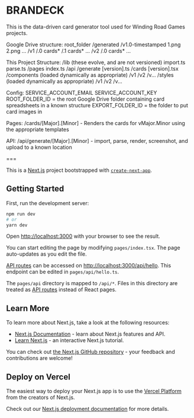 # BRANDECK

This is the data-driven card generator tool used for Winding Road Games projects.

Google Drive structure:
root_folder
  /generated
    /v1.0-timestamped
      1.png
      2.png
      ...
  /v1
    /.0
      cards*
    /.1
      cards*
    ...
  /v2
    /.0
      cards*
    ...

This Project Structure:
/lib (these evolve, and are not versioned)
  import.ts
  parse.ts
/pages
  index.ts
  /api
    /generate
      [version].ts
  /cards
    [version].tsx
/components (loaded dynamically as appropriate)
  /v1
  /v2
  /v...
/styles (loaded dynamically as appropriate)
  /v1
  /v2
  /v...

Config:
SERVICE_ACCOUNT_EMAIL
SERVICE_ACCOUNT_KEY
ROOT_FOLDER_ID = the root Google Drive folder containing card spreadsheets in a known structure
EXPORT_FOLDER_ID = the folder to put card images in

Pages:
/cards/[Major].[Minor] - Renders the cards for vMajor.Minor using the appropriate templates

API:
/api/generate/[Major].[Minor] - import, parse, render, screenshot, and upload to a known location

===

This is a [Next.js](https://nextjs.org/) project bootstrapped with [`create-next-app`](https://github.com/vercel/next.js/tree/canary/packages/create-next-app).

## Getting Started

First, run the development server:

```bash
npm run dev
# or
yarn dev
```

Open [http://localhost:3000](http://localhost:3000) with your browser to see the result.

You can start editing the page by modifying `pages/index.tsx`. The page auto-updates as you edit the file.

[API routes](https://nextjs.org/docs/api-routes/introduction) can be accessed on [http://localhost:3000/api/hello](http://localhost:3000/api/hello). This endpoint can be edited in `pages/api/hello.ts`.

The `pages/api` directory is mapped to `/api/*`. Files in this directory are treated as [API routes](https://nextjs.org/docs/api-routes/introduction) instead of React pages.

## Learn More

To learn more about Next.js, take a look at the following resources:

- [Next.js Documentation](https://nextjs.org/docs) - learn about Next.js features and API.
- [Learn Next.js](https://nextjs.org/learn) - an interactive Next.js tutorial.

You can check out [the Next.js GitHub repository](https://github.com/vercel/next.js/) - your feedback and contributions are welcome!

## Deploy on Vercel

The easiest way to deploy your Next.js app is to use the [Vercel Platform](https://vercel.com/new?utm_medium=default-template&filter=next.js&utm_source=create-next-app&utm_campaign=create-next-app-readme) from the creators of Next.js.

Check out our [Next.js deployment documentation](https://nextjs.org/docs/deployment) for more details.

